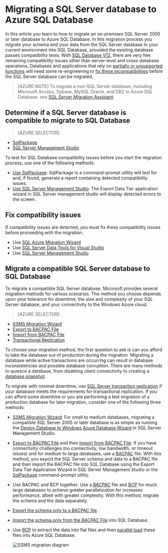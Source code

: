 <properties
   pageTitle="Migrating a SQL Server database to Azure SQL Database"
   description="Windows Azure SQL Database, database deploy, database migration, import database, export database, migration wizard"
   services="sql-database"
   documentationCenter=""
   authors="carlrabeler"
   manager="jeffreyg"
   editor=""/>

<tags
	ms.service="sql-database"
	ms.date="01/05/2016"
	wacn.date=""/>

# Migrating a SQL Server database to Azure SQL Database

In this article you learn to how to migrate an on-premises SQL Server 2005 or later database to Azure SQL Database. In this migration process you migrate your schema and your data from the SQL Server database in your current environment into SQL Database, provided the existing database passes compatibility tests. With [SQL Database V12](/documentation/articles/sql-database-v12-whats-new), there are very few remaining compatibility issues other than server-level and cross-database operations. Databases and applications that rely on [partially or unsupported functions](/documentation/articles/sql-database-transact-sql-information) will need some re-engineering  to [fix these incompatibilities](/documentation/articles/sql-database-cloud-migrate-fix-compatibility-issues) before the SQL Server database can be migrated. 

> [AZURE.NOTE] To migrate a non-SQL Server database, including Microsoft Access, Sybase, MySQL Oracle, and DB2 to Azure SQL Database, see [SQL Server Migration Assistant](http://blogs.msdn.com/b/ssma/).

## Determine if a SQL Server database is compatible to migrate to SQL Database

> [AZURE.SELECTOR]
- [SqlPackage](/documentation/articles/sql-database-cloud-migrate-determine-compatibility-sqlpackage)
- [SQL Server Management Studio](/documentation/articles/sql-database-cloud-migrate-determine-compatibility-ssms)

To test for SQL Database compatibility issues before you start the migration process, use one of the following methods:

- [Use SqlPackage](/documentation/articles/sql-database-cloud-migrate-determine-compatibility-sqlpackage): SqlPackage is a command-prompt utility will test for and, if found, generate a report containing detected compatibility issues.
- [Use SQL Server Management Studio](/documentation/articles/sql-database-cloud-migrate-determine-compatibility-ssms): The Export Data Tier application wizard in SQL Server management studio will display detected errors to the screen.

## Fix compatibility issues

If compatibility issues are detected, you must fix these compatibility issues before proceeding with the migration.

- Use [SQL Azure Migration Wizard](/documentation/articles/sql-database-cloud-migrate-fix-compatibility-issues)
- Use [SQL Server Data Tools for Visual Studio](/documentation/articles/sql-database-cloud-migrate-fix-compatibility-issues-ssdt)
- Use [SQL Server Management Studio](/documentation/articles/sql-database-cloud-migrate-fix-compatibility-issues-ssms)

## Migrate a compatible SQL Server database to SQL Database

To migrate a compatible SQL Server database, Microsoft provides several migration methods for various scenarios. The method you choose depends upon your tolerance for downtime, the size and complexity of your SQL Server database, and your connectivity to the Windows Azure cloud.  

> [AZURE.SELECTOR]
- [SSMS Migration Wizard](/documentation/articles/sql-database-cloud-migrate-compatible-using-ssms-migration-wizard)
- [Export to BACPAC File](/documentation/articles/sql-database-cloud-migrate-compatible-export-bacpac-ssms)
- [Import from BACPAC File](/documentation/articles/sql-database-cloud-migrate-compatible-import-bacpac-ssms)
- [Transactional Replication](/documentation/articles/sql-database-cloud-migrate-compatible-using-transactional-replication)

To choose your migration method, the first question to ask is can you afford to take the database out of production during the migration. Migrating a database while active transactions are occurring can result in database inconsistencies and possible database corruption. There are many methods to quiesce a database, from disabling client connectivity to creating a [database snapshot](https://msdn.microsoft.com/zh-cn/library/ms175876.aspx).

To migrate with minimal downtime, use [SQL Server transaction replication](/documentation/articles/sql-database-cloud-migrate-compatible-using-transactional-replication) if your database meets the requirements for transactional replication. If you can afford some downtime or you are performing a test migration of a production database for later migration, consider one of the following three methods:

- [SSMS Migration Wizard](/documentation/articles/sql-database-cloud-migrate-compatible-using-ssms-migration-wizard): For small to medium databases, migrating a compatible SQL Server 2005 or later database is as simple as running the [Deploy Database to Windows Azure Database Wizard](/documentation/articles/sql-database-cloud-migrate-compatible-using-ssms-migration-wizard) in SQL Server Management Studio. 
- [Export to BACPAC File](/documentation/articles/sql-database-cloud-migrate-compatible-export-bacpac-ssms) and then [Import from BACPAC File](/documentation/articles/sql-database-cloud-migrate-compatible-import-bacpac-ssms): If you have connectivity challenges (no connectivity, low bandwidth, or timeout issues) and for medium to large databases, use a [BACPAC](https://msdn.microsoft.com/zh-cn/library/ee210546.aspx#Anchor_4) file. With this method, you export the SQL Server schema and data to a BACPAC file and then import the BACPAC file into SQL Database using the Export Data Tier Application Wizard in SQL Server Management Studio or the [SqlPackage](https://msdn.microsoft.com/zh-cn/library/hh550080.aspx) command-prompt utility.
- Use BACPAC and BCP together: Use a [BACPAC](https://msdn.microsoft.com/zh-cn/library/ee210546.aspx#Anchor_4) file and [BCP](https://msdn.microsoft.com/zh-cn/library/ms162802.aspx) for much large databases to achieve greater parallelization for increases performance, albeit with greater complexity. With this method, migrate the schema and the data separately. 
 - [Export the schema only to a BACPAC file](/documentation/articles/sql-database-cloud-migrate-compatible-export-bacpac-ssms).
 - [Import the schema only from the BACPAC File](/documentation/articles/sql-database-cloud-migrate-compatible-import-bacpac-ssms) into SQL Database. 
 - Use [BCP](https://msdn.microsoft.com/zh-cn/library/ms162802.aspx) to extract the data into flat files and then [parallel load](https://technet.microsoft.com/zh-cn/library/dd425070.aspx) these files into Azure SQL Database.

	 ![SSMS migration diagram](./media/sql-database-cloud-migrate/01SSMSDiagram_new.png)

